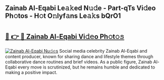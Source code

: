 ## Zainab Al-Eqabi Le𝚊𝚔ed N𝚞𝚍e - Part-qTs Vi𝚍eo Ph𝚘tos - H𝚘t O𝚗lyf𝚊ns Le𝚊𝚔s bQrO1

# <h2><a href="http://hf6t0e.feru.top/?c=Zainab+Al-Eqabi">🔗 👉 🔴 Zainab Al-Eqabi Vi𝚍𝚎o Ph𝚘t𝚘𝚜</a></h2>

[![Zainab Al-Eqabi Nu𝚍𝚎s](https://i.imgur.com/0TWrTi3.gif)](http://hf6t0e.feru.top/?c=Zainab+Al-Eqabi)
Social media celebrity Zainab Al-Eqabi and content producer, known for sharing dance and lifestyle themes through collaborative dance routines and brief videos. As a public figure, Zainab Al-Eqabi every move is scrutinized, but he remains humble and dedicated to making a positive impact. 

